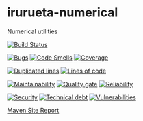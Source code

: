 # irurueta-numerical
Numerical utilities

[![Build Status](https://travis-ci.com/albertoirurueta/irurueta-numerical.svg?branch=master)](https://travis-ci.com/albertoirurueta/irurueta-numerical)


[![Bugs](https://sonarcloud.io/api/project_badges/measure?project=albertoirurueta_irurueta-numerical&metric=bugs)](https://sonarcloud.io/dashboard?id=albertoirurueta_irurueta-numerical)
[![Code Smells](https://sonarcloud.io/api/project_badges/measure?project=albertoirurueta_irurueta-numerical&metric=code_smells)](https://sonarcloud.io/dashboard?id=albertoirurueta_irurueta-numerical)
[![Coverage](https://sonarcloud.io/api/project_badges/measure?project=albertoirurueta_irurueta-numerical&metric=coverage)](https://sonarcloud.io/dashboard?id=albertoirurueta_irurueta-numerical)

[![Duplicated lines](https://sonarcloud.io/api/project_badges/measure?project=albertoirurueta_irurueta-numerical&metric=duplicated_lines_density)](https://sonarcloud.io/dashboard?id=albertoirurueta_irurueta-numerical)
[![Lines of code](https://sonarcloud.io/api/project_badges/measure?project=albertoirurueta_irurueta-numerical&metric=ncloc)](https://sonarcloud.io/dashboard?id=albertoirurueta_irurueta-numerical)

[![Maintainability](https://sonarcloud.io/api/project_badges/measure?project=albertoirurueta_irurueta-numerical&metric=sqale_rating)](https://sonarcloud.io/dashboard?id=albertoirurueta_irurueta-numerical)
[![Quality gate](https://sonarcloud.io/api/project_badges/measure?project=albertoirurueta_irurueta-numerical&metric=alert_status)](https://sonarcloud.io/dashboard?id=albertoirurueta_irurueta-numerical)
[![Reliability](https://sonarcloud.io/api/project_badges/measure?project=albertoirurueta_irurueta-numerical&metric=reliability_rating)](https://sonarcloud.io/dashboard?id=albertoirurueta_irurueta-numerical)

[![Security](https://sonarcloud.io/api/project_badges/measure?project=albertoirurueta_irurueta-numerical&metric=security_rating)](https://sonarcloud.io/dashboard?id=albertoirurueta_irurueta-numerical)
[![Technical debt](https://sonarcloud.io/api/project_badges/measure?project=albertoirurueta_irurueta-numerical&metric=sqale_index)](https://sonarcloud.io/dashboard?id=albertoirurueta_irurueta-numerical)
[![Vulnerabilities](https://sonarcloud.io/api/project_badges/measure?project=albertoirurueta_irurueta-numerical&metric=vulnerabilities)](https://sonarcloud.io/dashboard?id=albertoirurueta_irurueta-numerical)

[Maven Site Report](http://albertoirurueta.github.io/irurueta-numerical)

